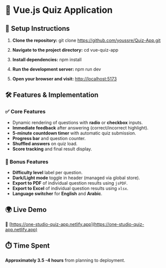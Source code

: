 # 🧠 Vue.js Quiz Application

## 🚀 Setup Instructions

1. **Clone the repository:**
   git clone https://github.com/youssre/Quiz-App.git

2. **Navigate to the project directory:**
   cd vue-quiz-app

3. **Install dependencies:**
   npm install

4. **Run the development server:**
   npm run dev

5. **Open your browser and visit:**
   [http://localhost:5173](http://localhost:5173)

## 🛠️ Features & Implementation

### ✅ Core Features

- Dynamic rendering of questions with **radio** or **checkbox** inputs.
- **Immediate feedback** after answering (correct/incorrect highlight).
- **5-minute countdown timer** with automatic quiz submission.
- **Progress bar** and question counter.
- **Shuffled answers** on quiz load.
- **Score tracking** and final result display.

### 🌟 Bonus Features

- **Difficulty level** label per question.
- **Dark/Light mode** toggle in header (managed via global store).
- **Export to PDF** of individual question results using `jsPDF`.
- **Export to Excel** of individual question results using `xlsx`.
- **Language switcher** for **English** and **Arabic**.

## 🌍 Live Demo

🔗 [https://one-studio-quiz-app.netlify.app](https://one-studio-quiz-app.netlify.app)

## ⏱️ Time Spent

**Approximately 3.5 -4 hours** from planning to deployment.
